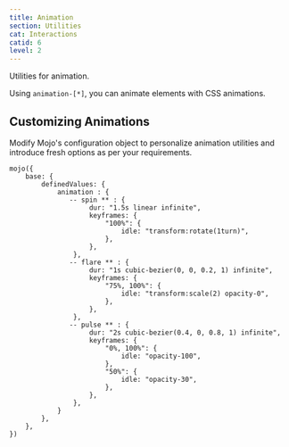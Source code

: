 ```yaml
---
title: Animation
section: Utilities
cat: Interactions
catid: 6
level: 2
---
```


Utilities for animation.

Using `animation-[*]`, you can animate elements with CSS animations.

<utldemo utl="animation" :items="['spin','flare','pulse']" active="spin">
    <div class="target-demo w-10 h-10 bg-c-primary" _="(&:not(.animation-spin)) rounded-full"></div>
</utldemo>

## Customizing Animations

Modify Mojo's configuration object to personalize animation utilities and introduce fresh options as per your requirements.

<showcode lang="js">

```
mojo({
    base: {
        definedValues: {
            animation : {
               -- spin ** : {
                    dur: "1.5s linear infinite",
                    keyframes: {
                        "100%": {
                            idle: "transform:rotate(1turn)",
                        },
                    },
                },
               -- flare ** : {
                    dur: "1s cubic-bezier(0, 0, 0.2, 1) infinite",
                    keyframes: {
                        "75%, 100%": {
                            idle: "transform:scale(2) opacity-0",
                        },
                    },
                },
               -- pulse ** : {
                    dur: "2s cubic-bezier(0.4, 0, 0.8, 1) infinite",
                    keyframes: {
                        "0%, 100%": {
                            idle: "opacity-100",
                        },
                        "50%": {
                            idle: "opacity-30",
                        },
                    },
                },
            }
        },
    },
})
```

</showcode>
